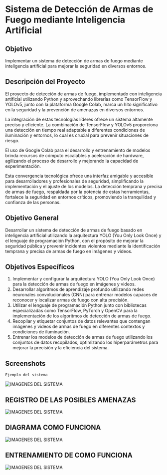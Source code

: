 # Sistema de Detección de Armas de Fuego mediante Inteligencia Artificial

## Objetivo
Implementar un sistema de detección de armas de fuego mediante inteligencia artificial para mejorar la seguridad en diversos entornos.

## Descripción del Proyecto
El proyecto de detección de armas de fuego, implementado con inteligencia artificial utilizando Python y aprovechando librerías como TensorFlow y YOLOv5, junto con la plataforma Google Colab, marca un hito significativo en la seguridad y la prevención de amenazas en diversos entornos.

La integración de estas tecnologías líderes ofrece un sistema altamente preciso y eficiente. La combinación de TensorFlow y YOLOv5 proporciona una detección en tiempo real adaptable a diferentes condiciones de iluminación y entornos, lo cual es crucial para prevenir situaciones de riesgo.

El uso de Google Colab para el desarrollo y entrenamiento de modelos brinda recursos de cómputo escalables y aceleración de hardware, agilizando el proceso de desarrollo y mejorando la capacidad de experimentación.

Esta convergencia tecnológica ofrece una interfaz amigable y accesible para desarrolladores y profesionales de seguridad, simplificando la implementación y el ajuste de los modelos. La detección temprana y precisa de armas de fuego, respaldada por la potencia de estas herramientas, fortalece la seguridad en entornos críticos, promoviendo la tranquilidad y confianza de las personas.

## Objetivo General
Desarrollar un sistema de detección de armas de fuego basado en inteligencia artificial utilizando la arquitectura YOLO (You Only Look Once) y el lenguaje de programación Python, con el propósito de mejorar la seguridad pública y prevenir incidentes violentos mediante la identificación temprana y precisa de armas de fuego en imágenes y videos.

## Objetivos Específicos
1. Implementar y configurar la arquitectura YOLO (You Only Look Once) para la detección de armas de fuego en imágenes y videos.
2. Desarrollar algoritmos de aprendizaje profundo utilizando redes neuronales convolucionales (CNN) para entrenar modelos capaces de reconocer y localizar armas de fuego con alta precisión.
3. Utilizar el lenguaje de programación Python junto con bibliotecas especializadas como TensorFlow, PyTorch y OpenCV para la implementación de los algoritmos de detección de armas de fuego.
4. Recopilar y etiquetar conjuntos de datos relevantes que contengan imágenes y videos de armas de fuego en diferentes contextos y condiciones de iluminación.
5. Entrenar los modelos de detección de armas de fuego utilizando los conjuntos de datos recopilados, optimizando los hiperparámetros para mejorar la precisión y la eficiencia del sistema.

## Screenshots
    Ejemplo del sistema
![IMAGENES DEL SISTEMA](https://github.com/user-attachments/assets/f23def44-8fa6-49a7-8cf3-cc5f747ce508)

## REGISTRO DE LAS POSIBLES AMENAZAS
![IMAGENES DEL SISTEMA](https://github.com/user-attachments/assets/7618322f-1706-4a48-9a3a-10e2a217eca1)

## DIAGRAMA COMO FUNCIONA
![IMAGENES DEL SISTEMA](https://github.com/user-attachments/assets/d4cc51f3-62bd-46d9-a51d-6d616c4c4c2a)


## ENTRENAMIENTO DE COMO FUNCIONA

![IMAGENES DEL SISTEMA](https://github.com/user-attachments/assets/a14ca241-cbf1-4ddd-ae55-8872758b966d)


